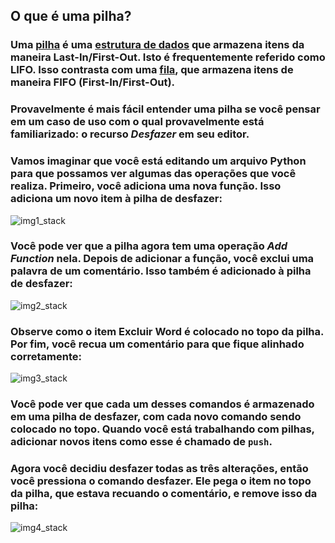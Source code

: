 ## O que é uma pilha?

### Uma [pilha](https://en.wikipedia.org/wiki/Stack_(abstract_data_type)) é uma [estrutura de dados](https://realpython.com/python-data-structures/) que armazena itens da maneira Last-In/First-Out. Isto é frequentemente referido como LIFO. Isso contrasta com uma [fila](https://en.wikipedia.org/wiki/Queue_(abstract_data_type)), que armazena itens de maneira FIFO (First-In/First-Out).

### Provavelmente é mais fácil entender uma pilha se você pensar em um caso de uso com o qual provavelmente está familiarizado: o recurso _Desfazer_ em seu editor.

### Vamos imaginar que você está editando um arquivo Python para que possamos ver algumas das operações que você realiza. Primeiro, você adiciona uma nova função. Isso adiciona um novo item à pilha de desfazer:

![img1_stack](https://files.realpython.com/media/stack_push_add_function.b406cffbe2dd.png)

### Você pode ver que a pilha agora tem uma operação _Add Function_ nela. Depois de adicionar a função, você exclui uma palavra de um comentário. Isso também é adicionado à pilha de desfazer:

![img2_stack](https://files.realpython.com/media/stack_push_delete_word.6a64fed15fde.png)

### Observe como o item Excluir Word é colocado no topo da pilha. Por fim, você recua um comentário para que fique alinhado corretamente:

![img3_stack](https://files.realpython.com/media/stack_push_indent.01223b7d94a7.png)

### Você pode ver que cada um desses comandos é armazenado em uma pilha de desfazer, com cada novo comando sendo colocado no topo. Quando você está trabalhando com pilhas, adicionar novos itens como esse é chamado de `push`.

### Agora você decidiu desfazer todas as três alterações, então você pressiona o comando desfazer. Ele pega o item no topo da pilha, que estava recuando o comentário, e remove isso da pilha:

![img4_stack](https://files.realpython.com/media/stack_pop_indent.e28029c81831.png)